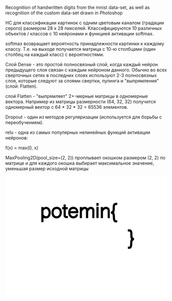Recognition of handwritten digits from the mnist data-set, as well as recognition of the custom data-set drawn in Photoshop

НС для классификации картинок с одним цветовым каналом (градации серого) размером 28 x 28 пикселей. Классифицируются 10 различных объектов / классов  с 10 нейронами и функцией активации softmax.

softmax возвращает вероятность принадлежности картинки к каждому классу. Т.е. на выходе получается матрица с 10-ю столбцами (один столбец на каждый класс) с вероятностями.

Слой Dense - это простой полносвязный слой, когда каждый нейрон предыдущего слоя связан с каждым нейроном данного. Обычно во всех сверточных сетях в последних слоях используют 2-3 полносвязных слоя, которые следуют за слоями свертки, пулинга и "выпрямления" (слой: Flatten).

слой Flatten - "выпрямляет" 2+-мерные матрицы в одномерные вектора. Например из матрицы размерности (64, 32, 32) получится одномерный вектор с 64 * 32 * 32 = 65536 элементов.

Dropout - один из методов регуляризации (используется для борьбы с переобучением).

relu - одна из самых популярных нелинейных функций активации нейронов:

f(x) = max(0, x)

MaxPooling2D(pool_size=(2, 2)) проплывает окошком размером (2, 2) по матрице и для каждого окошка выбирает максимальное значение, уменьшая размер исходной матрицы

![alt text](https://github.com/poteminr/PoteminMnistPrediction/blob/master/logo.jpg)
